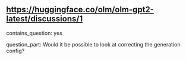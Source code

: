 ## https://huggingface.co/olm/olm-gpt2-latest/discussions/1

contains_question: yes

question_part: Would it be possible to look at correcting the generation config?
